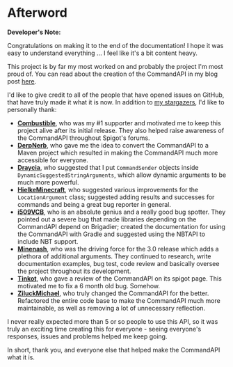 # Afterword

<div class="example">

**Developer's Note:**

Congratulations on making it to the end of the documentation! I hope it was easy to understand everything ... I feel like it's a bit content heavy.

This project is by far my most worked on and probably the project I'm most proud of. You can read about the creation of the CommandAPI in my blog post [here](https://www.jorelsblog.co.uk/Creating-the-CommandAPI/).

I'd like to give credit to all of the people that have opened issues on GitHub, that have truly made it what it is now. In addition to [my stargazers](https://github.com/JorelAli/1.13-Command-API/stargazers), I'd like to personally thank:
- **[Combustible](https://github.com/Combustible)**, who was my #1 supporter and motivated me to keep this project alive after its initial release. They also helped raise awareness of the CommandAPI throughout Spigot's forums.
- **[DerpNerb](https://github.com/DerpNerb)**, who gave me the idea to convert the CommandAPI to a Maven project which resulted in making the CommandAPI much more accessible for everyone.
- **[Draycia](https://github.com/Draycia)**, who suggested that I put `CommandSender` objects inside `DynamicSuggestedStringArguments`, which allow dynamic arguments to be much more powerful.
- **[HielkeMinecraft](https://github.com/HielkeMinecraft)**, who suggested various improvements for the `LocationArgument` class; suggested adding results and successes for commands and being a great bug reporter in general.
- **[i509VCB](https://github.com/i509VCB)**, who is an absolute genius and a really good bug spotter. They pointed out a severe bug that made libraries depending on the CommandAPI depend on Brigadier; created the documentation for using the CommandAPI with Gradle and suggested using the NBTAPI to include NBT support.
- **[Minenash](https://github.com/Minenash)**, who was the driving force for the 3.0 release which adds a plethora of additional arguments. They continued to research, write documentation examples, bug test, code review and basically oversee the project throughout its development.
- **[Tinkot](https://github.com/Tinkot)**, who gave a review of the CommandAPI on its spigot page. This motivated me to fix a 6 month old bug. Somehow.
- **[ZiluckMichael](https://github.com/ZiluckMichael)**, who truly changed the CommandAPI for the better. Refactored the entire code base to make the CommandAPI much more maintainable, as well as removing a lot of unnecessary reflection.

I never really expected more than 5 or so people to use this API, so it was truly an exciting time creating this for everyone - seeing everyone's responses, issues and problems helped me keep going.

In short, thank you, and everyone else that helped make the CommandAPI what it is.

</div>